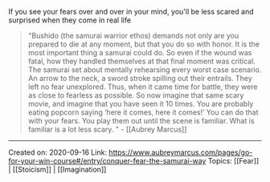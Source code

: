 If you see your fears over and over in your mind, you'll be less scared and surprised when they come in real life

> "Bushido (the samurai warrior ethos) demands not only are you prepared to die at any moment, but that you do so with honor.  It is the most important thing a samurai could do.  So even if the wound was fatal, how they handled themselves at that final moment was critical.  The samurai set about mentally rehearsing every worst case scenario.  An arrow to the neck, a sword stroke spilling out their entrails.  They left no fear unexplored.  Thus, when it came time for battle, they were as close to fearless as possible. 
> So now imagine that same scary movie, and imagine that you have seen it 10 times.  You are probably eating popcorn saying ‘here it comes, here it comes!’  You can do that with your fears.  You play them out until the scene is familiar.  What is familiar is a lot less scary. " - [[Aubrey Marcus]]

-------------------
Created on: 2020-09-16
Link: https://www.aubreymarcus.com/pages/go-for-your-win-course#/entry/conquer-fear-the-samurai-way
Topics: [[Fear]] | [[Stoicism]] | [[Imagination]]